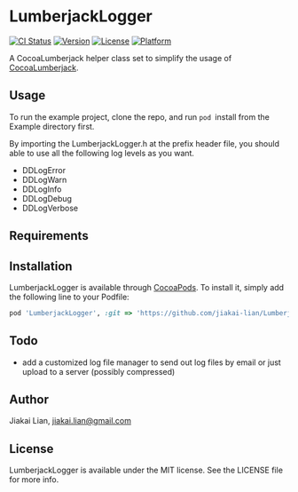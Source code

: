 # LumberjackLogger

[![CI Status](http://img.shields.io/travis/jiakailian/LumberjackLogger.svg?style=flat)](https://travis-ci.org/jiakailian/LumberjackLogger)
[![Version](https://img.shields.io/cocoapods/v/LumberjackLogger.svg?style=flat)](http://cocoapods.org/pods/LumberjackLogger)
[![License](https://img.shields.io/cocoapods/l/LumberjackLogger.svg?style=flat)](http://cocoapods.org/pods/LumberjackLogger)
[![Platform](https://img.shields.io/cocoapods/p/LumberjackLogger.svg?style=flat)](http://cocoapods.org/pods/LumberjackLogger)

A CocoaLumberjack helper class set to simplify the usage of [CocoaLumberjack](https://github.com/CocoaLumberjack/CocoaLumberjack).

## Usage

To run the example project, clone the repo, and run `pod `install from the Example directory first.

By importing the LumberjackLogger.h at the prefix header file, you should able to use all the following log levels as you want.

-   DDLogError
-   DDLogWarn
-   DDLogInfo
-   DDLogDebug
-   DDLogVerbose

## Requirements

## Installation

LumberjackLogger is available through [CocoaPods](http://cocoapods.org). To install
it, simply add the following line to your Podfile:

```ruby
pod 'LumberjackLogger', :git => 'https://github.com/jiakai-lian/LumberjackLogger.git'
```

## Todo
- add a customized log file manager to send out log files by email or
   just upload to a server (possibly compressed)

## Author

Jiakai Lian, jiakai.lian@gmail.com

## License

LumberjackLogger is available under the MIT license. See the LICENSE file for more info.
